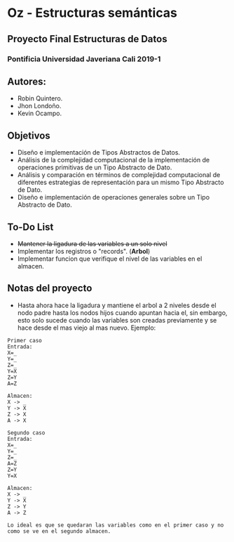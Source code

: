 # Oz - Estructuras semánticas
## Proyecto Final Estructuras de Datos
### Pontificia Universidad Javeriana Cali 2019-1
## Autores:
* Robin Quintero.
* Jhon Londoño.
* Kevin Ocampo.

## Objetivos
* Diseño e implementación de Tipos Abstractos de Datos.
* Análisis de la complejidad computacional de la implementación de operaciones primitivas de un Tipo Abstracto de Dato.
* Análisis y comparación en términos de complejidad computacional de diferentes estrategias de representación para un mismo Tipo Abstracto de Dato.
* Diseño e implementación de operaciones generales sobre un Tipo Abstracto de Dato.

## To-Do List
* ~~Mantener la ligadura de las variables a un solo nivel~~
* Implementar los registros o "records". (**Arbol**)
* Implementar funcion que verifique el nivel de las variables en el almacen.

## Notas del proyecto
* Hasta ahora hace la ligadura y mantiene el arbol a 2 niveles desde el nodo padre hasta los nodos hijos cuando apuntan hacia el, sin embargo, esto solo sucede cuando las variables son creadas previamente y se hace desde el mas viejo al mas nuevo. Ejemplo:
```
Primer caso
Entrada:
X=_
Y=_
Z=_
Y=X
Z=Y
A=Z

Almacen:
X -> _
Y -> X
Z -> X
A -> X

Segundo caso
Entrada:
X=_
Y=_
Z=_
A=Z
Z=Y
Y=X

Almacen:
X -> _
Y -> X
Z -> Y
A -> Z

Lo ideal es que se quedaran las variables como en el primer caso y no como se ve en el segundo almacen.
```
